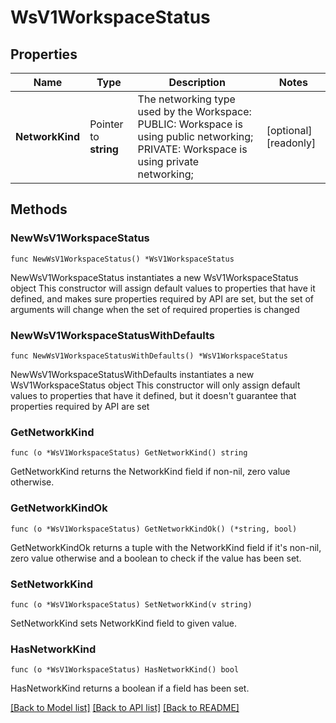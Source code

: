 # WsV1WorkspaceStatus

## Properties

Name | Type | Description | Notes
------------ | ------------- | ------------- | -------------
**NetworkKind** | Pointer to **string** | The networking type used by the Workspace:  PUBLIC: Workspace is using public networking;  PRIVATE: Workspace is using private networking;  | [optional] [readonly] 

## Methods

### NewWsV1WorkspaceStatus

`func NewWsV1WorkspaceStatus() *WsV1WorkspaceStatus`

NewWsV1WorkspaceStatus instantiates a new WsV1WorkspaceStatus object
This constructor will assign default values to properties that have it defined,
and makes sure properties required by API are set, but the set of arguments
will change when the set of required properties is changed

### NewWsV1WorkspaceStatusWithDefaults

`func NewWsV1WorkspaceStatusWithDefaults() *WsV1WorkspaceStatus`

NewWsV1WorkspaceStatusWithDefaults instantiates a new WsV1WorkspaceStatus object
This constructor will only assign default values to properties that have it defined,
but it doesn't guarantee that properties required by API are set

### GetNetworkKind

`func (o *WsV1WorkspaceStatus) GetNetworkKind() string`

GetNetworkKind returns the NetworkKind field if non-nil, zero value otherwise.

### GetNetworkKindOk

`func (o *WsV1WorkspaceStatus) GetNetworkKindOk() (*string, bool)`

GetNetworkKindOk returns a tuple with the NetworkKind field if it's non-nil, zero value otherwise
and a boolean to check if the value has been set.

### SetNetworkKind

`func (o *WsV1WorkspaceStatus) SetNetworkKind(v string)`

SetNetworkKind sets NetworkKind field to given value.

### HasNetworkKind

`func (o *WsV1WorkspaceStatus) HasNetworkKind() bool`

HasNetworkKind returns a boolean if a field has been set.


[[Back to Model list]](../README.md#documentation-for-models) [[Back to API list]](../README.md#documentation-for-api-endpoints) [[Back to README]](../README.md)


